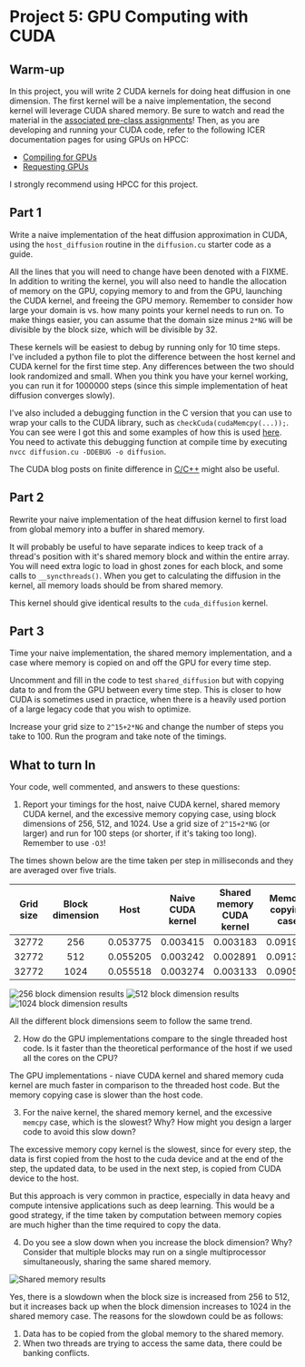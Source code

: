 # Project 5: GPU Computing with CUDA

## Warm-up

In this project,  you will write 2 CUDA kernels for doing heat diffusion in one
dimension. The first kernel will be a naive implementation, the second kernel
will leverage CUDA shared memory. Be sure to watch and read the material in the [associated pre-class assignments](../schedule.md)! Then, as you are developing and running your CUDA code, refer to the following ICER documentation pages for using GPUs on HPCC:

- [Compiling for GPUs](https://docs.icer.msu.edu/Compiling_for_GPUs/)
- [Requesting GPUs](https://docs.icer.msu.edu/Requesting_GPUs/)

I strongly recommend using HPCC for this project.

## Part 1

Write a naive implementation of the heat diffusion approximation in
CUDA, using the `host_diffusion` routine in the `diffusion.cu` starter code  as a guide.

All the lines that you will need to change have been denoted with a FIXME. In
addition to writing the kernel, you will also need to handle the allocation of
memory on the GPU, copying memory to and from the GPU, launching the CUDA
kernel, and freeing the GPU memory. Remember to consider how large your domain
is vs. how many points your kernel needs to run on. To make things easier, you
can assume that the domain size minus `2*NG` will be divisible by the block
size, which will be divisible by 32.

These kernels will be easiest to debug by running only for 10 time steps. I've
included a python file to plot the difference between the host kernel and CUDA
kernel for the first time step. Any differences between the two should look
randomized and small. When you think you have your kernel working, you can run
it for 1000000 steps (since this simple implementation of heat diffusion
converges slowly).

I've also included a debugging function in the C version that you can use to
wrap your calls to the CUDA library, such as `checkCuda(cudaMemcpy(...));`. You
can see were I got this and some examples of how this is used
[here](https://github.com/parallel-forall/code-samples/blob/master/series/cuda-cpp/finite-difference/finite-difference.cu).
You need to activate this debugging function at compile time by executing 
`nvcc diffusion.cu -DDEBUG -o diffusion`.

The CUDA blog posts on finite difference in
[C/C++](https://devblogs.nvidia.com/finite-difference-methods-cuda-cc-part-1/)
might also be useful.

## Part 2

Rewrite your naive implementation of the heat diffusion kernel to first load
from global memory into a buffer in shared memory.

It will probably be useful to have separate indices to keep track of a thread's
position with it's shared memory block and within the entire array. You will
need extra logic to load in ghost zones for each block, and some calls to
`__syncthreads()`. When you get to calculating the diffusion in the kernel, all
memory loads should be from shared memory.

This kernel should give identical results to the `cuda_diffusion` kernel.

## Part 3

Time your naive implementation, the shared memory implementation, and a case
where memory is copied on and off the GPU for every time step.

Uncomment and fill in the code to test `shared_diffusion` but with copying data
to and from the GPU between every time step. This is closer to how CUDA is
sometimes used in practice, when there is a heavily used portion of a large
legacy code that you wish to optimize.

Increase your grid size to `2^15+2*NG` and change the number of steps you take
to 100. Run the program and take note of the timings. 

## What to turn In

Your code, well commented, and answers to these questions:

1. Report your timings for the host, naive CUDA kernel, shared memory CUDA kernel,
and the excessive memory copying case, using block dimensions of 256, 512,
and 1024. Use a grid size of `2^15+2*NG` (or larger) and run for 100 steps (or
shorter, if it's taking too long). Remember to use `-O3`! 

The times shown below are the time taken per step in milliseconds and they are averaged over five trials.

| Grid size | Block dimension | Host | Naive CUDA kernel | Shared memory CUDA kernel | Memory copying case |
|:----------:|:----------:|:----------:|:----------:|:----------:|:----------:|
| 32772 | 256 | 0.053775 | 0.003415 | 0.003183 | 0.091907 |
| 32772 | 512 | 0.055205 | 0.003242 | 0.002891 | 0.091322 |
| 32772 | 1024 | 0.055518 | 0.003274 | 0.003133 | 0.090563 |

![256 block dimension results](256.png)
![512 block dimension results](512.png)
![1024 block dimension results](1024.png)

All the different block dimensions seem to follow the same trend.

2. How do the GPU implementations compare to the single threaded host code. Is it
faster than the theoretical performance of the host if we used all the cores on
the CPU?

The GPU implementations - niave CUDA kernel and shared memory cuda kernel are much faster in comparison to the threaded host code. But the memory copying case is slower than the host code.

3. For the naive kernel, the shared memory kernel, and the excessive `memcpy` case,
which is the slowest? Why? How might you design a larger code to avoid this slow down?

The excessive memory copy kernel is the slowest, since for every step, the data is first copied from the host to the cuda device and at the end of the step, the updated data, to be used in the next step, is copied from CUDA device to the host. 

But this approach is very common in practice, especially in data heavy and compute intensive applications such as deep learning. This would be a good strategy, if the time taken by computation between memory copies are much higher than the time required to copy the data.

4. Do you see a slow down when you increase the block dimension? Why? Consider
that multiple blocks may run on a single multiprocessor simultaneously, sharing
the same shared memory.

![Shared memory results](shared_memory.png)

Yes, there is a slowdown when the block size is increased from 256 to 512, but it increases back up when the block dimension increases to 1024 in the shared memory case. The reasons for the slowdown could be as follows:

1. Data has to be copied from the global memory to the shared memory.
2. When two threads are trying to access the same data, there could be banking conflicts.